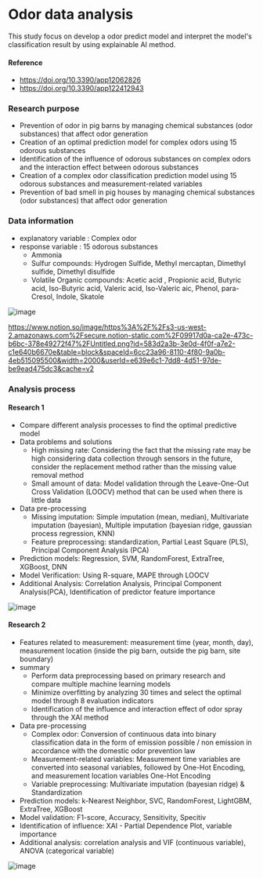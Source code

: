 # Odor data analysis
This study focus on develop a odor predict model and interpret the model's classification result by using explainable AI method.

#### Reference
- https://doi.org/10.3390/app12062826
- https://doi.org/10.3390/app122412943

### Research purpose
- Prevention of odor in pig barns by managing chemical substances (odor substances) that affect odor generation
- Creation of an optimal prediction model for complex odors using 15 odorous substances
- Identification of the influence of odorous substances on complex odors and the interaction effect between odorous substances
- Creation of a complex odor classification prediction model using 15 odorous substances and measurement-related variables
- Prevention of bad smell in pig houses by managing chemical substances (odor substances) that affect odor generation

### Data information
- explanatory variable : Complex odor
- response variable : 15 odorous substances
    - Ammonia
    - Sulfur compounds: Hydrogen Sulfide, Methyl mercaptan, Dimethyl sulfide, Dimethyl disulfide
    - Volatile Organic compounds: Acetic acid , Propionic acid, Butyric acid, Iso-Butyric acid, Valeric acid, Iso-Valeric aic, Phenol, para-Cresol, Indole, Skatole
 
![image](https://www.notion.so/image/https%3A%2F%2Fs3-us-west-2.amazonaws.com%2Fsecure.notion-static.com%2F09917d0a-ca2e-473c-b6bc-378e49272f47%2FUntitled.png?id=583d2a3b-3e0d-4f0f-a7e2-c1e640b6670e&table=block&spaceId=6cc23a96-8110-4f80-9a0b-4eb515095500&width=2000&userId=e639e6c1-7dd8-4d51-97de-be9ead475dc3&cache=v2
)

https://www.notion.so/image/https%3A%2F%2Fs3-us-west-2.amazonaws.com%2Fsecure.notion-static.com%2F09917d0a-ca2e-473c-b6bc-378e49272f47%2FUntitled.png?id=583d2a3b-3e0d-4f0f-a7e2-c1e640b6670e&table=block&spaceId=6cc23a96-8110-4f80-9a0b-4eb515095500&width=2000&userId=e639e6c1-7dd8-4d51-97de-be9ead475dc3&cache=v2


### Analysis process

#### Research 1
- Compare different analysis processes to find the optimal predictive model
- Data problems and solutions
     - High missing rate: Considering the fact that the missing rate may be high considering data collection through sensors in the future, consider the replacement  method rather than the missing value removal method
     - Small amount of data: Model validation through the Leave-One-Out Cross Validation (LOOCV) method that can be used when there is little data
- Data pre-processing
     - Missing imputation: Simple imputation (mean, median), Multivariate imputation (bayesian), Multiple imputation (bayesian ridge, gaussian process regression, KNN)
     - Feature preprocessing: standardization, Partial Least Square (PLS), Principal Component Analysis (PCA)
- Prediction models: Regression, SVM, RandomForest, ExtraTree, XGBoost, DNN
- Model Verification: Using R-square, MAPE through LOOCV
- Additional Analysis: Correlation Analysis, Principal Component Analysis(PCA), Identification of predictor feature importance

![image](https://www.notion.so/image/https%3A%2F%2Fs3-us-west-2.amazonaws.com%2Fsecure.notion-static.com%2F0d89114d-efcd-4735-98a4-61ec2deece1b%2FUntitled.png?id=e90a3b0d-fe84-4106-8f77-124a8a2adc9e&table=block&spaceId=6cc23a96-8110-4f80-9a0b-4eb515095500&width=2000&userId=e639e6c1-7dd8-4d51-97de-be9ead475dc3&cache=v2)

#### Research 2
- Features related to measurement: measurement time (year, month, day), measurement location (inside the pig barn, outside the pig barn, site boundary)
- summary
     - Perform data preprocessing based on primary research and compare multiple machine learning models
     - Minimize overfitting by analyzing 30 times and select the optimal model through 8 evaluation indicators
     - Identification of the influence and interaction effect of odor spray through the XAI method
- Data pre-processing
     - Complex odor: Conversion of continuous data into binary classification data in the form of emission possible / non emission in accordance with the domestic odor prevention law
     - Measurement-related variables: Measurement time variables are converted into seasonal variables, followed by One-Hot Encoding, and measurement location variables One-Hot Encoding
     - Variable preprocessing: Multivariate imputation (bayesian ridge) & Standardization
- Prediction models: k-Nearest Neighbor, SVC, RandomForest, LightGBM, ExtraTree, XGBoost
- Model validation: F1-score, Accuracy, Sensitivity, Specitiv
- Identification of influence: XAI - Partial Dependence Plot, variable importance
- Additional analysis: correlation analysis and VIF (continuous variable), ANOVA (categorical variable)

![image](https://www.notion.so/image/https%3A%2F%2Fs3-us-west-2.amazonaws.com%2Fsecure.notion-static.com%2F59cd098c-2ae7-4cd7-883f-aebe8842bdee%2FUntitled.png?id=6721a0d4-3f73-4d07-b4ac-ccf79205a479&table=block&spaceId=6cc23a96-8110-4f80-9a0b-4eb515095500&width=2000&userId=e639e6c1-7dd8-4d51-97de-be9ead475dc3&cache=v2)

